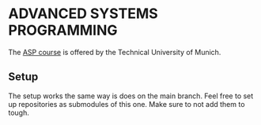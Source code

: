 # ADVANCED SYSTEMS PROGRAMMING

The [ASP course](https://github.com/ls1-sys-prog-course) is offered by the Technical University of Munich.

## Setup

The setup works the same way is does on the main branch. Feel free to set up repositories as submodules of this one.
Make sure to not add them to tough.
